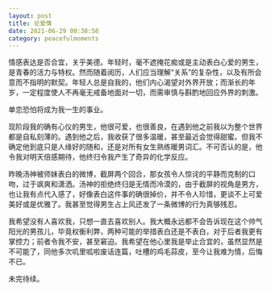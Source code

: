 ```yaml
---
layout: post
title: 论爱情
date: 2021-06-29 00:38:58
category: peacefulmoments
---
```


情感表达是否合宜，关乎美德。年轻时，毫不遮掩花痴或是主动表白心爱的男生，是青春的活力与特权。然而随着阅历，人们应当理解“关系”的复杂性，以及有所会意而不指明的默契。年轻人总是自我的，他们内心渴望对外界开放；而渐长的年岁，一定程度使人不再毫无戒备地面对一切，而需审慎与斟酌地回应外界的刺激。

单恋恐怕将成为我一生的事业。

现阶段我的确有心仪的男生，他很可爱，也很善良，在遇到他之前我以为整个世界都是自私刻薄的。遇到他之后，我收获了很多温暖，甚至最近会觉得甜蜜。但我不确定他到底只是人缘好的随和，还是对所有女生熟练暖男词汇。不可否认的是，他令我对明天倍感期待，他终归令我产生了奇异的化学反应。

昨晚汤神被师妹表白的微博，截屏两个回合，那女孩令人惊诧的平静而克制的口吻，过于飒爽和潇洒。汤神的拒绝终归是无情而冷漠的，由于截屏的视角是男方，也让我有点代入感了，好像表白这件事的确很掉价，并不令人珍惜，更谈不上可爱美好或是优雅了。我甚至觉得男生占上风还发了一条微博的行为真够残忍。

我希望没有人喜欢我，只想一直去喜欢别人。我大概永远都不会告诉现在这个帅气阳光的男孩儿，毕竟权衡利弊，两种可能的举措表白还是不表白，对于后者我更有掌控力；前者令我不安，甚至窘迫。我希望在他心里我是举止合宜的，虽然显然是不可能了，同他多次叽里呱啦废话连篇，吐槽的鸡毛蒜皮，至今让我难为情，后悔不已。

未完待续。
